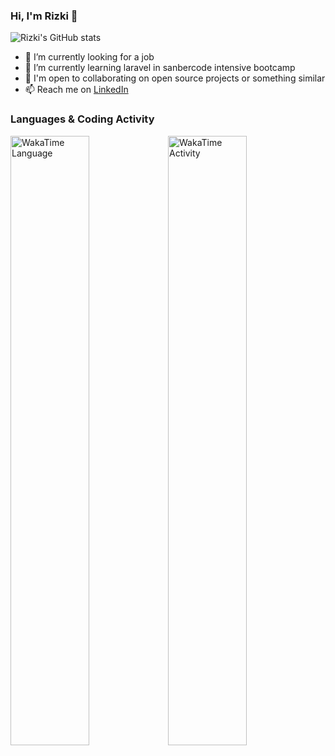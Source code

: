 ### Hi, I'm Rizki 👋

![Rizki's GitHub stats](https://github-readme-stats.vercel.app/api?username=emrizki&show_icons=true&theme=dark)

- 🔭 I’m currently looking for a job
- 🌱 I’m currently learning laravel in sanbercode intensive bootcamp
- 👯 I'm open to collaborating on open source projects or something similar
- 📫 Reach me on [LinkedIn](https://www.linkedin.com/in/emrizki/)

### Languages & Coding Activity

<a href="https://wakatime.com/@923b2fa8-14f8-47e0-8b7a-54d94f1cb4aa"><img alt="WakaTime Language" src="https://wakatime.com/share/@923b2fa8-14f8-47e0-8b7a-54d94f1cb4aa/1275a3db-9378-4a5b-8222-805e1c5535b5.svg" aligh="center" width="50%"/></a><a href="https://wakatime.com/@923b2fa8-14f8-47e0-8b7a-54d94f1cb4aa"><img alt="WakaTime Activity" src="https://wakatime.com/share/@923b2fa8-14f8-47e0-8b7a-54d94f1cb4aa/e690d227-e7db-4fbc-8ec9-89646f15071f.svg" aligh="center" width="50%"/></a>

<!--START_SECTION:waka-->
<!--END_SECTION:waka-->
<!--
**emrizki/emrizki** is a ✨ _special_ ✨ repository because its `README.md` (this file) appears on your GitHub profile.

Here are some ideas to get you started:

- 🔭 I’m currently working on ...
- 🌱 I’m currently learning ...
- 👯 I’m looking to collaborate on ...
- 🤔 I’m looking for help with ...
- 💬 Ask me about ...
- 📫 How to reach me: ...
- 😄 Pronouns: ...
- ⚡ Fun fact: ...
-->
